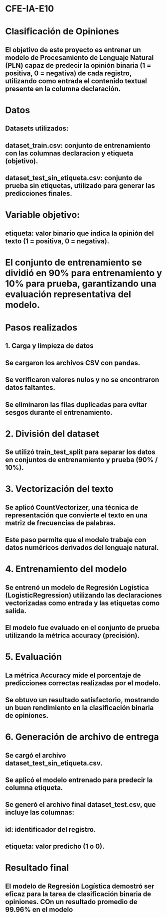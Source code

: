 # CFE-IA-E10

# Clasificación de Opiniones

## El objetivo de este proyecto es entrenar un modelo de Procesamiento de Lenguaje Natural (PLN) capaz de predecir la opinión binaria (1 = positiva, 0 = negativa) de cada registro, utilizando como entrada el contenido textual presente en la columna declaración.

# Datos

## Datasets utilizados:

## dataset_train.csv: conjunto de entrenamiento con las columnas declaracion y etiqueta (objetivo).

## dataset_test_sin_etiqueta.csv: conjunto de prueba sin etiquetas, utilizado para generar las predicciones finales.

# Variable objetivo:

## etiqueta: valor binario que indica la opinión del texto (1 = positiva, 0 = negativa).

# El conjunto de entrenamiento se dividió en 90% para entrenamiento y 10% para prueba, garantizando una evaluación representativa del modelo.

# Pasos realizados
## 1. Carga y limpieza de datos

## Se cargaron los archivos CSV con pandas.

## Se verificaron valores nulos y no se encontraron datos faltantes.

## Se eliminaron las filas duplicadas para evitar sesgos durante el entrenamiento.

# 2. División del dataset

## Se utilizó train_test_split para separar los datos en conjuntos de entrenamiento y prueba (90% / 10%).

# 3. Vectorización del texto

## Se aplicó CountVectorizer, una técnica de representación que convierte el texto en una matriz de frecuencias de palabras.

## Este paso permite que el modelo trabaje con datos numéricos derivados del lenguaje natural.

# 4. Entrenamiento del modelo

## Se entrenó un modelo de Regresión Logística (LogisticRegression) utilizando las declaraciones vectorizadas como entrada y las etiquetas como salida.

## El modelo fue evaluado en el conjunto de prueba utilizando la métrica accuracy (precisión).

# 5. Evaluación

## La métrica Accuracy mide el porcentaje de predicciones correctas realizadas por el modelo.

## Se obtuvo un resultado satisfactorio, mostrando un buen rendimiento en la clasificación binaria de opiniones.

# 6. Generación de archivo de entrega

## Se cargó el archivo dataset_test_sin_etiqueta.csv.

## Se aplicó el modelo entrenado para predecir la columna etiqueta.

## Se generó el archivo final dataset_test.csv, que incluye las columnas:

## id: identificador del registro.

## etiqueta: valor predicho (1 o 0).

# Resultado final

## El modelo de Regresión Logística demostró ser eficaz para la tarea de clasificación binaria de opiniones. COn un resultado promedio de 99.96% en el modelo
